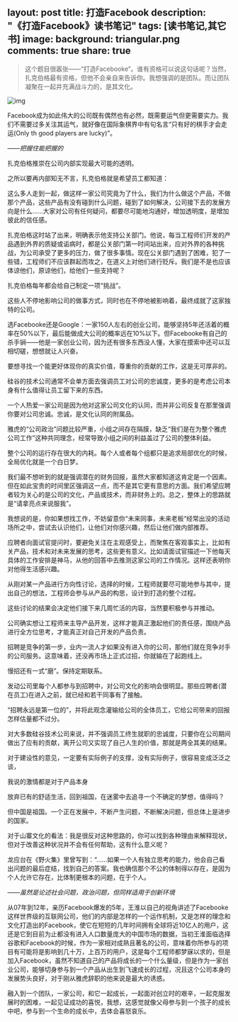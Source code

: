 layout: post
title: 打造Facebook
description: "《打造Facebook》读书笔记"
tags: [读书笔记,其它书]
image:
background: triangular.png
comments: true
share: true
---

> 这个题目很嚣张——“打造Facebooke”。谁有资格可以说这句话呢？当然，扎克伯格最有资格，但他不会亲自来告诉你。我想强调的是团队。而让团队凝聚在一起并充满战斗力的，是其文化。

![img](http://img13.360buyimg.com//n0/g8/M01/11/07/rBEHZ1DT8fgIAAAAAAoS5o1I_6UAADXaAAf7cMAChL-935.jpg)

Facebook成为如此伟大的公司既有偶然也有必然，既需要运气但更需要实力。我们不需要过多关注其运气，就好像在国际象棋界中有句名言“只有好的棋手才会走运(Only th good players are lucky)”。

*——把握住能把握的*

扎克伯格推崇在公司内部实现最大可能的透明。

之所以要再内部知无不言，扎克伯格就是希望员工都知道：

这么多人走到一起，做这样一家公司究竟为了什么，我们为什么做这个产品，不做那个产品，这些产品有没有碰到什么问题，碰到了如何解决，公司接下去的发展方向是什么......大家对公司有任何疑问，都要尽可能地沟通好，增加透明度，是增加彼此的信任感。

扎克伯格这时站了出来，明确表示他支持公关部门。他说，每当工程师们开发的产品遇到外界的质疑或诟病时，都是公关部门第一时间站出来，应对外界的各种挑战，为公司承受了更多的压力，做了很多事情。现在公关部门遇到了困难，犯了一些错，工程师们不应该群起而攻之，在道义上对他们进行贬斥。我们是不是也应该体谅他们，原谅他们，给他们一些支持呢？

扎克伯格每年都会给自己制定一项“挑战”。

这些人不停地影响公司的做事方式，同时也在不停地被影响着，最终成就了这家独特的公司。

选Facebooke还是Google：一家150人左右的创业公司，能够坚持5年还活着的概率在50%以下，最后能做成大公司的概率远在10%以下。但Facebooke有自己的杀手锏——他是一家创业公司，因为还有很多东西没人懂，大家在摸索中还可以互相切磋，想想就让人兴奋。

要想寻找一个能更好体现你的真实价值，尊重你的贡献的工作，这是无可厚非的。

硅谷的技术公司通常不会单方面去强调员工对公司的忠诚度，更多的是考虑公司本身有什么值得让员工留下来的东西。

一个人热爱一家公司是因为他对这家公司文化的认同，而并非公司反复在那里强调你要对公司忠诚。忠诚，是文化认同的附属品。

雅虎的“公司政治”问题比较严重，小组之间存在隔膜，缺乏“我们是在为整个雅虎公司工作”这种共同理念，经常导致小组之间的利益盖过了公司的整体利益。

整个公司的运行存在很大的内耗。每个人或者每个组都只是追求局部优化的时候，全局优化就是一个白日梦。

我们最不想听到的就是强调潜在的财务回报，虽然大家都知道这肯定是一个因素。但在如此宝贵的时间里区强调这一点，而不是其它更有意思的方面。我们希望应聘者较为关心的是公司的文化，产品或技术，而非财务上的。总之，整体上的思路就是“请拿亮点来说服我”。

我想说的是，你如果想找工作，不妨留意你“未来同事，未来老板“经常出没的活动场所之中，尝试去认识他们，让他们对你感兴趣，然后让他们做内部推荐。

应聘者向面试官提问时，要避免关注在主观感受上，而聚焦在客观事实上，比如有关产品，技术和对未来发展的思考，这些更有意义。比如请面试官描述一下他每天具体的工作安排是神马，从他的回答中去推测这家公司的工作情况。这样还表明你对他得生活感兴趣。

从刚对某一产品进行方向性讨论，选择的时候，工程师就要尽可能地参与其中，提出自己的想法，工程师会参与从产品的构思，设计到打造的整个过程。

这些讨论的结果会决定他们接下来几周忙活的内容，当然要积极参与并推动。

公司确实想让工程师来主导产品开发，这样才能真正激起他们的责任感，围绕产品进行全方位思考，才能真正对自己开发的产品负责。

招聘是竞争的第一步，业内一流人才如果没有进入你的公司，那他们就在竞争对手的公司服务。这意味着，还没再市场上正式过招，你就输在了起跑线上。

慢招还有一式“磨”。保持定期联系。

发动公司里每个人都参与到招聘中，对公司文化的影响会很明显。那些应聘者(潜在员工)在进入之前，就已经和若干同事有了接触。

“招聘永远是第一位的”，并将此观念灌输给公司的全体员工，它给公司带来的回报怎样估量都不过分。

对大多数硅谷技术公司来说，并不强调员工终生就职的忠诚度，只要你在公司期间做出了应有的贡献，离开公司又实现了自己人生的价值，那就是两全其美的结果。

对于建设性的意见，一定要有实际例子的支撑，没有实际例子，很容易变成泛泛之谈，

我说的激情都是对于产品本身

放弃已有的舒适生活，回到祖国，在迷雾中去追寻一个不确定的梦想，值得吗？

但中国是祖国。一个正在发展中，不断产生问题，不断解决问题，但总体上是进步的国家。

对于山寨文化的看法：我是很反对这种思路的，你可以找到各种理由来解释现状，但对于改善这种状况并不会有任何帮助，这有什么意义呢？

龙应台在《野火集》里曾写到：“......如果一个人有独立思考的能力，他会自己看出问题的最后症结，找到自己的答案。我也确信那个不公的体制得以存在，是因为个人允许它存在，比体制更根本的问题，在于个人。

*——虽然是论述社会问题，政治问题，但同样适用于创新环境*

从07年到12年，亲历Facebook爆发的5年，王淮以自己的视角讲述了Facebooke这样世界级的互联网公司，他们的内部是怎样的一个运作机制，又是怎样的理念和文化打造出的Facebook，使它在短短的几年时间拥有全球将近10亿人的用户，这还是它到目前为止都没有进入人口数量庞大的中国市场的数据，当初王淮面临选择谷歌和Facebook的时候，作为一家相对成熟且著名的公司，意味着你所参与的项目有可能将是影响到几十万，上百万的用户，这是每个工程师都梦寐以求的，但是加入Facebook，虽然不知道自己的产品将成长的一个什么量级，但是作为一家创业公司，能够切身参与到一个产品从出生到飞速成长的过程，况且这个公司本身的发展势头良好，对于刚从雅虎辞职的他来说是最大的诱惑。

融入到一个团队，一家公司，和它一起成长，一起面对创立时的艰辛，一起克服发展时的困难，一起见证成功的喜悦，我想，这感觉就像父母参与到一个孩子的成长中吧，参与到一个生命的成长中，去体会喜怒哀乐。